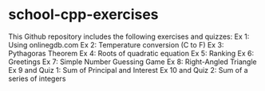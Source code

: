# school-cpp-exercises
This Github repository includes the following exercises and quizzes:
Ex 1: Using onlinegdb.com
Ex 2: Temperature conversion (C to F)
Ex 3: Pythagoras Theorem
Ex 4: Roots of quadratic equation
Ex 5: Ranking
Ex 6: Greetings
Ex 7: Simple Number Guessing Game
Ex 8: Right-Angled Triangle
Ex 9 and Quiz 1: Sum of Principal and Interest
Ex 10 and Quiz 2: Sum of a series of integers
